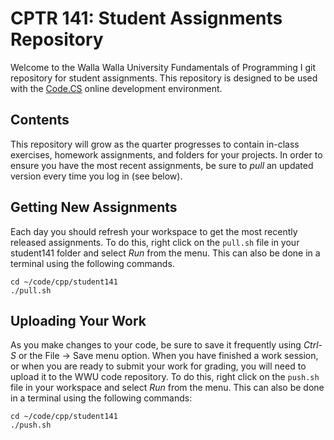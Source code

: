 # CPTR 141: Student Assignments Repository

Welcome to the Walla Walla University Fundamentals of Programming I git
repository for student assignments. This repository is designed to be used
with the [Code.CS](http://code.cs.wallawalla.edu/) online development
environment. 


## Contents

This repository will grow as the quarter progresses to contain
in-class exercises, homework assignments, and folders for your
projects.  In order to ensure you have the most recent assignments, 
be sure to *pull* an updated version every time you log in (see below).


## Getting New Assignments

Each day you should refresh your workspace to get the most recently 
released assignments.  To do this, right click on the `pull.sh` file in
your student141 folder and select *Run* from the menu.  This can also
be done in a terminal using the following commands.

```{bash}
cd ~/code/cpp/student141
./pull.sh
```


## Uploading Your Work

As you make changes to your code, be sure to save it frequently using
*Ctrl-S* or the File -> Save menu option.  When you have finished a work
session, or when you are ready to submit your work for grading, you will 
need to upload it to the WWU code repository.  To do this, right click on
the `push.sh` file in your workspace and select *Run* from the menu.
This can also be done in a terminal using the following commands:

```{bash}
cd ~/code/cpp/student141
./push.sh
```
